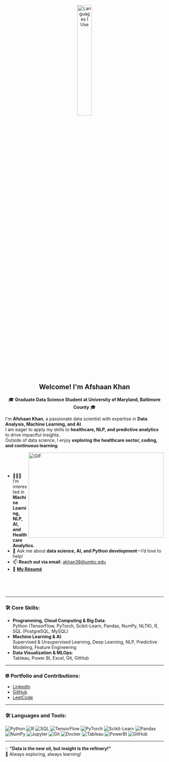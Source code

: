 <p align="center"><img width="30%" src="https://github.com/alansmathew/alansmathew/raw/master/lang.gif" alt="Languages I Use" /></p>

<h2 align="center">Welcome! I'm Afshaan Khan</h2>

<p align='center'>
  🎓 <strong>Graduate Data Science Student at University of Maryland, Baltimore County</strong> 🎓<br/>

  I'm **Afshaan Khan**, a passionate data scientist with expertise in **Data Analysis, Machine Learning, and AI**.  
  I am eager to apply my skills to **healthcare, NLP, and predictive analytics** to drive impactful insights.  
  Outside of data science, I enjoy **exploring the healthcare sector, coding, and continuous learning**.

  <img align="right" alt="GIF" src="./assets/img/sun.gif?raw=true" width="430" height="270" />
  
<br/>
<br/>
<br/>

- 👨🏽‍💻 I’m interested in **Machine Learning, NLP, AI, and Healthcare Analytics**.
- 💬 Ask me about **data science, AI, and Python development**—I’d love to help!
- 📫 **Reach out via email**: [akhan38@umbc.edu](mailto:akhan38@umbc.edu)
- 📝 **[My Résumé]([https://your-resume-link.com](https://www.datascienceportfol.io/akhan38))**  

<br/>
<br/>
<br/>
</p>

---

### 🛠 Core Skills:
- **Programming, Cloud Computing & Big Data**:  
  Python (TensorFlow, PyTorch, Scikit-Learn, Pandas, NumPy, NLTK), R, SQL (PostgreSQL, MySQL)  
- **Machine Learning & AI**:  
  Supervised & Unsupervised Learning, Deep Learning, NLP, Predictive Modeling, Feature Engineering  
- **Data Visualization & MLOps**:  
  Tableau, Power BI, Excel, Git, GitHub  

---

### 🌐 Portfolio and Contributions:
- [LinkedIn](https://www.linkedin.com/in/afshaankhan/)
- [GitHub](https://github.com/afshaankhan)
- [LeetCode](https://leetcode.com/afshaankhan/)

---

### 🛠 Languages and Tools:
![Python](https://img.shields.io/badge/python-3670A0?style=for-the-badge&logo=python&logoColor=ffdd54)
![R](https://img.shields.io/badge/r-%23276DC3.svg?style=for-the-badge&logo=r&logoColor=white)
![SQL](https://img.shields.io/badge/SQL-4479A1.svg?style=for-the-badge&logo=sql&logoColor=white)
![TensorFlow](https://img.shields.io/badge/TensorFlow-%23FF6F00.svg?style=for-the-badge&logo=TensorFlow&logoColor=white)
![PyTorch](https://img.shields.io/badge/PyTorch-%23EE4C2C.svg?style=for-the-badge&logo=PyTorch&logoColor=white)
![Scikit-Learn](https://img.shields.io/badge/scikit_learn-%23F7931E.svg?style=for-the-badge&logo=scikit-learn&logoColor=white)
![Pandas](https://img.shields.io/badge/pandas-%23150458.svg?style=for-the-badge&logo=pandas&logoColor=white)
![NumPy](https://img.shields.io/badge/numpy-%23013243.svg?style=for-the-badge&logo=numpy&logoColor=white)
![Jupyter](https://img.shields.io/badge/Jupyter-%23F37626.svg?style=for-the-badge&logo=Jupyter&logoColor=white)
![Git](https://img.shields.io/badge/git-%23F05033.svg?style=for-the-badge&logo=git&logoColor=white)
![Docker](https://img.shields.io/badge/Docker-2496ED.svg?style=for-the-badge&logo=docker&logoColor=white)
![Tableau](https://img.shields.io/badge/Tableau-E97627.svg?style=for-the-badge&logo=tableau&logoColor=white)
![PowerBI](https://img.shields.io/badge/PowerBI-F2C811.svg?style=for-the-badge&logo=powerbi&logoColor=white)
![GitHub](https://img.shields.io/badge/GitHub-181717.svg?style=for-the-badge&logo=github&logoColor=white)

---

💡 **"Data is the new oil, but insight is the refinery!"**  
🚀 Always exploring, always learning!  

